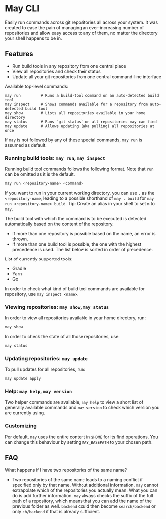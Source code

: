 # May CLI

Easily run commands across git repositories all across your system. It was created to ease the pain of managing an ever-increasing number of repositories and allow easy access to any of them, no matter the directory your shell happens to be in.

## Features

- Run build tools in any repository from one central place
- View all repositories and check their status
- Update all your git repositories from one central command-line interface

Available top-level commands:

```
may run         # Runs a build-tool command on an auto-detected build tool
may inspect     # Shows commands available for a repository from auto-detected build tool
may show        # Lists all repositories available in your home directory
may status      # Runs `git status` on all repositories may can find
may update      # Allows updating (aka pulling) all repositories at once
```

If `may` is not followed by any of these special commands, `may run` is assumed as default.

### Running build tools: `may run`, `may inspect`

Running build tool commands follows the following format. Note that `run` can be omitted as it is the default.

```sh
may run <repository-name> <command>
```
If you want to run in your current working directory, you can use `.` as the `<repository-name`, leading to a possible shorthand of `may . build` for `may run <repository-name> build`. Tip: Create an alias in your shell to set `m` to `may`.

The build tool with which the command is to be executed is detected automatically based on the content of the repository. 

- If more than one repository is possible based on the name, an error is thrown. 
- If more than one build tool is possible, the one with the highest precedence is used. The list below is sorted in order of precedence.

List of currently supported tools:

- Gradle
- Yarn
- Go

In order to check what kind of build tool commands are available for repository, use `may inspect <name>`.

### Viewing repositories: `may show`, `may status`

In order to view all repositories available in your home directory, run:

```sh
may show
```
In order to check the state of all those repositories, use:

```sh
may status
```

### Updating repositories: `may update`

To pull updates for all repositories, run:
```sh
may update apply
```

### Help: `may help`, `may version`

Two helper commands are available, `may help` to view a short list of generally available commands and `may version` to check which version you are currently using.

### Customizing

Per default, `may` uses the entire content in `$HOME` for its find operations. You can change this behaviour by setting `MAY_BASEPATH` to your chosen path.

## FAQ

What happens if I have two repositories of the same name?

- Two repositories of the same name leads to a naming conflict if specified only by that name. Without additional information, `may` cannot extrapolate which of the repositories you actually mean. What you can do is add further information. `may` always checks the suffix of the full path of a repository, which means that you can add the name of the previous folder as well. `backend` could then become `search/backend` or only `ch/backend` if that is already sufficient.

